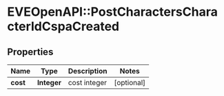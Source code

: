 # EVEOpenAPI::PostCharactersCharacterIdCspaCreated

## Properties
Name | Type | Description | Notes
------------ | ------------- | ------------- | -------------
**cost** | **Integer** | cost integer | [optional] 



